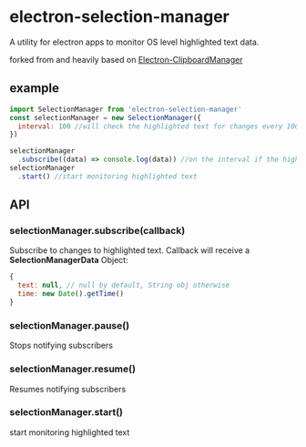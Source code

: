# electron-selection-manager

A utility for electron apps to monitor OS level highlighted text data.

forked from and heavily based on [Electron-ClipboardManager](https://github.com/Skaryon/electron-clipboardmanager)

## example
```javascript
import SelectionManager from 'electron-selection-manager'
const selectionManager = new SelectionManager({
  interval: 100 //will check the highlighted text for changes every 100 milliseconds
})

selectionManager
  .subscribe((data) => console.log(data)) //on the interval if the highlighted text has changed, listener will be called
selectionManager
  .start() //start monitoring highlighted text
```

## API

### selectionManager.subscribe(callback)
Subscribe to changes to highlighted text. Callback will receive a **SelectionManagerData** Object:
```javascript
{
  text: null, // null by default, String obj otherwise
  time: new Date().getTime()
}
```

### selectionManager.pause()
Stops notifying subscribers

### selectionManager.resume()
Resumes notifying subscribers

### selectionManager.start()
start monitoring highlighted text
